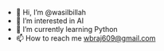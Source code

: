 - 👋 Hi, I’m @wasilbillah
- 👀 I’m interested in AI
- 🌱 I’m currently learning Python
- 📫 How to reach me wbraj609@gmail.com

<!---
wasilbillah/wasilbillah is a ✨ special ✨ repository because its `README.md` (this file) appears on your GitHub profile.
You can click the Preview link to take a look at your changes.
--->
